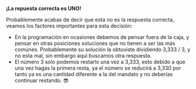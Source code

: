 **¡La repuesta correcta es UNO!**

Probablemente acabas de decir que esta no es la respuesta correcta, veamos los factores importantes para esta decisión:

- En la programación en ocasiones debemos de pensar fuera de la caja, y pensar en otras posiciones soluciones que no tienen a ser las más comúnes. Probablemente su solución la obtuviste dividiendo 3,333 / 3, y no esta mal, sin embargo aquí buscamos otra respuesta.
- El número 3 solo podemos restarlo una vez a 3,333, esto debido a que una vez hagas la primera resta, ya el número se reducirá a 3,330 por tanto ya es una cantidad diferente a la del mandato y no deberías continuar restando. 😎
